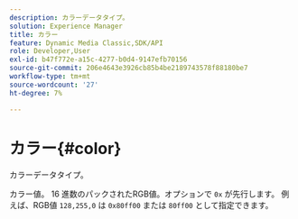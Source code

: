 ```yaml
---
description: カラーデータタイプ。
solution: Experience Manager
title: カラー
feature: Dynamic Media Classic,SDK/API
role: Developer,User
exl-id: b47f772e-a15c-4277-b0d4-9147efb70156
source-git-commit: 206e4643e3926cb85b4be2189743578f88180be7
workflow-type: tm+mt
source-wordcount: '27'
ht-degree: 7%

---
```


# カラー{#color}

カラーデータタイプ。

カラー値。 16 進数のパックされたRGB値。オプションで `0x` が先行します。 例えば、RGB値 `128,255,0` は `0x80ff00` または `80ff00` として指定できます。
